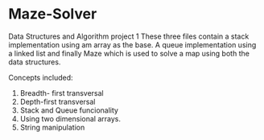 # Maze-Solver
Data Structures and Algorithm project 1
These three files contain a stack implementation using am array as the base. A queue implementation using a linked list 
and finally Maze which is used to solve a map using both the data structures. 

Concepts included:
1. Breadth- first transversal
2. Depth-first transversal
3. Stack and Queue funcionality
4. Using two dimensional arrays.
5. String manipulation
